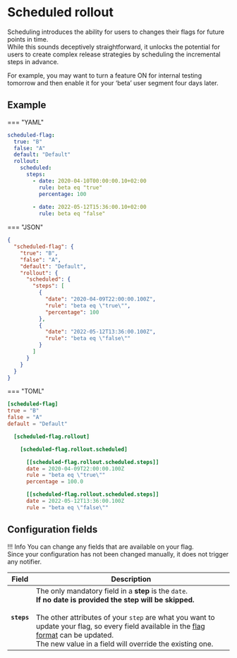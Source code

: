 # Scheduled rollout

Scheduling introduces the ability for users to changes their flags for future points in time.  
While this sounds deceptively straightforward, it unlocks the potential for users to create complex release strategies by scheduling the incremental steps in advance.

For example, you may want to turn a feature ON for internal testing tomorrow and then enable it for your ‘beta’ user segment four days later.

## Example

=== "YAML"

```yaml linenums="1" hl_lines="6-13"
scheduled-flag:
  true: "B"
  false: "A"
  default: "Default"
  rollout:
    scheduled:
      steps:
        - date: 2020-04-10T00:00:00.10+02:00
          rule: beta eq "true"
          percentage: 100
        
        - date: 2022-05-12T15:36:00.10+02:00
          rule: beta eq "false"
```

=== "JSON"

```json linenums="1" hl_lines="6-19"
{
  "scheduled-flag": {
    "true": "B",
    "false": "A",
    "default": "Default",
    "rollout": {
      "scheduled": {
        "steps": [
          {
            "date": "2020-04-09T22:00:00.100Z",
            "rule": "beta eq \"true\"",
            "percentage": 100
          },
          {
            "date": "2022-05-12T13:36:00.100Z",
            "rule": "beta eq \"false\""
          }
        ]
      }
    }
  }
}
```

=== "TOML"

```toml linenums="1" hl_lines="6-17"
[scheduled-flag]
true = "B"
false = "A"
default = "Default"

  [scheduled-flag.rollout]

    [scheduled-flag.rollout.scheduled]

      [[scheduled-flag.rollout.scheduled.steps]]
      date = 2020-04-09T22:00:00.100Z
      rule = "beta eq \"true\""
      percentage = 100.0

      [[scheduled-flag.rollout.scheduled.steps]]
      date = 2022-05-12T13:36:00.100Z
      rule = "beta eq \"false\""
```

## Configuration fields

!!! Info
    You can change any fields that are available on your flag.  
    Since your configuration has not been changed manually, it does not trigger any notifier.

| Field       | Description                                                                                                                                                                                                                                                                                                                                  |
|-------------|----------------------------------------------------------------------------------------------------------------------------------------------------------------------------------------------------------------------------------------------------------------------------------------------------------------------------------------------|
| **`steps`** | The only mandatory field in a **step** is the `date`.<br/>**If no date is provided the step will be skipped.**<br/><br/>The other attributes of your `step` are what you want to update your flag, so every field available in the [flag format](../../flag_format) can be updated.<br/>The new value in a field will override the existing one. |
